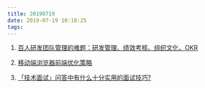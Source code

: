 ```yaml
---
title: 20190719
date: 2019-07-19 10:10:25
tags:
---
```

1. [百人研发团队管理的难题：研发管理、绩效考核、组织文化、OKR](https://mp.weixin.qq.com/s/kxYQvAOKCjPMmxpyQg5s_Q)

2. [移动端浏览器前端优化策略](https://juejin.im/post/5d2c25c9e51d457778117433)

3. [「技术面试」问答中有什么十分实用的面试技巧?](https://juejin.im/post/5d30c0cd6fb9a07efd474427)